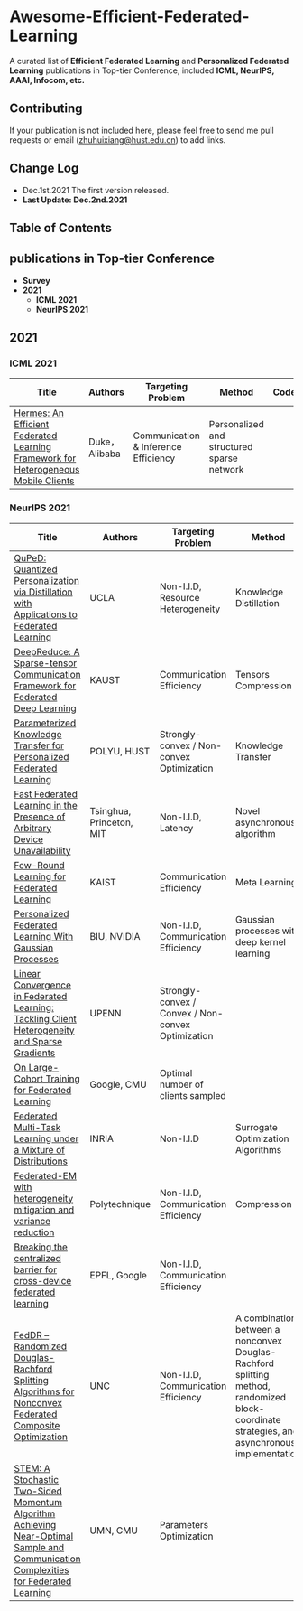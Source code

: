 # Awesome-Efficient-Federated-Learning
A curated list of **Efficient Federated Learning** and **Personalized Federated Learning** publications in Top-tier Conference, included **ICML, NeurIPS, AAAI, Infocom, etc.**
## Contributing
If your publication is not included here, please feel free to send me pull requests or email (zhuhuixiang@hust.edu.cn) to add links.
## Change Log
- Dec.1st.2021 The first version released.
- **Last Update: Dec.2nd.2021**
## Table of Contents

## publications in Top-tier Conference
   - **Survey**
   - **2021**
     - **ICML 2021**
     - **NeurIPS 2021**
## 2021
### ICML 2021
| Title  | Authors |  Targeting Problem | Method | Code/Dataset |
| ------------- | ------------- | ------------- | ------------- | ------------- |
| [Hermes: An Efficient Federated Learning Framework for Heterogeneous Mobile Clients](https://dl.acm.org/doi/abs/10.1145/3447993.3483278)  | Duke，Alibaba | Communication &  Inference Efficiency | Personalized and structured sparse network | 

### NeurIPS 2021
| Title  | Authors |  Targeting Problem | Method | Code/Dataset | 
| ------------- | ------------- | ------------- | ------------- | ------------- |
| [QuPeD: Quantized Personalization via Distillation with Applications to Federated Learning](https://openreview.net/forum?id=P_egPJZKro)  | UCLA | Non-I.I.D, Resource Heterogeneity | Knowledge Distillation | 
| [DeepReduce: A Sparse-tensor Communication Framework for Federated Deep Learning](https://openreview.net/forum?id=OAy508Q3T8)  | KAUST | Communication Efficiency | Tensors Compression| [Code](https://github.com/hangxu0304/DeepReduce)|
| [Parameterized Knowledge Transfer for Personalized Federated Learning](https://openreview.net/forum?id=_89s8ViNwwj)  | POLYU, HUST| Strongly-convex / Non-convex Optimization | Knowledge Transfer|
| [Fast Federated Learning in the Presence of Arbitrary Device Unavailability](https://openreview.net/forum?id=1_gaHBaRYt)  | Tsinghua, Princeton, MIT| Non-I.I.D, Latency | Novel asynchronous algorithm| [Code](https://github.com/hmgxr128/MIFA_code/)|
| [Few-Round Learning for Federated Learning](https://openreview.net/forum?id=ZgUZmeV1Mtut)  | KAIST | Communication Efficiency | Meta Learning |
| [Personalized Federated Learning With Gaussian Processes](https://openreview.net/forum?id=byCQ9Uu4PD)  | BIU, NVIDIA | Non-I.I.D, Communication Efficiency | Gaussian processes with deep kernel learning | [Code](https://github.com/IdanAchituve/pFedGP)|
| [Linear Convergence in Federated Learning: Tackling Client Heterogeneity and Sparse Gradients ](https://openreview.net/forum?id=h7FqQ6hCK18)  | UPENN | Strongly-convex / Convex / Non-convex Optimization | 
| [On Large-Cohort Training for Federated Learning ](https://openreview.net/forum?id=Kb26p7chwhf)  | Google, CMU | Optimal number of clients sampled | | [Code](https://github.com/google-research/federated/tree/f4e26c1b9b47ac320e520a8b9943ea2c5324b8c2/large_cohort)|
| [Federated Multi-Task Learning under a Mixture of Distributions](https://openreview.net/forum?id=YCqx6zhEzRp)  | INRIA | Non-I.I.D | Surrogate Optimization Algorithms |[Code](https://github.com/omarfoq/FedEM)|
| [Federated-EM with heterogeneity mitigation and variance reduction](https://openreview.net/forum?id=KSLNajziJeA)  | Polytechnique | Non-I.I.D, Communication Efficiency  |  Compression |[Code](https://github.com/omarfoq/FedEM)|
| [Breaking the centralized barrier for cross-device federated learning](https://openreview.net/forum?id=FMPuzXV1fR)  | EPFL, Google | Non-I.I.D, Communication Efficiency  |  |[Code](https://github.com/google/fedjax) [Document](https://fedjax.readthedocs.io/en/latest/fedjax.algorithms.html#)|
| [FedDR – Randomized Douglas-Rachford Splitting Algorithms for Nonconvex Federated Composite Optimization ](https://openreview.net/forum?id=SkDYNXUM4xZ)  | UNC | Non-I.I.D, Communication Efficiency  | A combination between a nonconvex Douglas-Rachford splitting method, randomized block-coordinate strategies, and asynchronous implementation |
| [STEM: A Stochastic Two-Sided Momentum Algorithm Achieving Near-Optimal Sample and Communication Complexities for Federated Learning](https://openreview.net/forum?id=J28lNO4p3ki)  | UMN, CMU | Parameters Optimization  |
